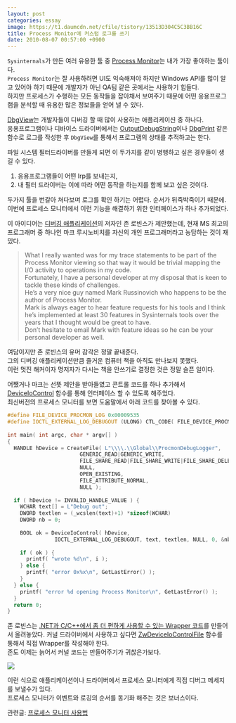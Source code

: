 ```yaml
---
layout: post
categories: essay
image: https://t1.daumcdn.net/cfile/tistory/13513D304C5C3BB16C
title: Process Monitor에 커스텀 로그를 쓰기
date: 2010-08-07 00:57:00 +0900
---
```


`Sysinternals`가 만든 여러 유용한 툴 중 [Process Monitor](/essay/2011/01/14/%ED%94%84%EB%A1%9C%EC%84%B8%EC%8A%A4-%EB%AA%A8%EB%8B%88%ED%84%B0-%EC%82%AC%EC%9A%A9%EB%B2%95.html)는 내가 가장 좋아하는 툴이다.  
`Process Monitor`는 잘 사용하려면 UI도 익숙해져야 하지만 Windows API를 많이 알고 있어야 하기 때문에 개발자가 아닌 QA팀 같은 곳에서는 사용하기 힘들다.  
하지만 프로세스가 수행하는 모든 동작들을 잡아채서 보여주기 때문에 어떤 응용프로그램을 분석할 때 유용한 많은 정보들을 얻어 낼 수 있다.

[DbgView](https://docs.microsoft.com/en-us/sysinternals/downloads/debugview)는 개발자들이 디버깅 할 때 많이 사용하는 애플리케이션 중 하나다.  
응용프로그램이나 디바이스 드라이버에서는 [OutputDebugString](https://docs.microsoft.com/en-us/windows/win32/api/debugapi/nf-debugapi-outputdebugstringw)이나 [DbgPrint](https://docs.microsoft.com/en-us/windows-hardware/drivers/ddi/wdm/nf-wdm-dbgprint) 같은 함수로 로그를 작성한 후 `DbgView`를 통해서 프로그램의 상태를 추적하고는 한다.

파일 시스템 필터드라이버를 만들게 되면 이 두가지를 같이 병행하고 싶은 경우들이 생길 수 있다.  
1. 응용프로그램들이 어떤 Irp를 보내는지, 
2. 내 필터 드라이버는 이에 따라 어떤 동작을 하는지를 함께 보고 싶은 것이다.

두가지 툴을 번갈아 쳐다보며 로그를 확인 하기는 어렵다. 순서가 뒤죽박죽이기 때문에.  
이번에 프로세스 모니터에서 이런 기능을 해결하기 위한 인터페이스가 하나 추가되었다.

이 아이디어는 [디버깅 애플리케이션](https://www.benjaminlog.com/entry/Debugging-Applications)의 저자인 존 로빈스가 제안했는데, 현재 MS 최고의 프로그래머 중 하나인 마크 루시노비치를 자신의 개인 프로그래머라고 농담하는 것이 재밌다.

> What I really wanted was for my trace statements to be part of the Process Monitor viewing so that way it would be trivial mapping the I/O activity to operations in my code.  
> Fortunately, I have a personal developer at my disposal that is keen to tackle these kinds of challenges.  
> He’s a very nice guy named Mark Russinovich who happens to be the author of Process Monitor.  
> Mark is always eager to hear feature requests for his tools and I think he’s implemented at least 30 features in Sysinternals tools over the years that I thought would be great to have.  
> Don’t hesitate to email Mark with feature ideas so he can be your personal developer as well.

여담이지만 존 로빈스의 유머 감각은 정말 끝내준다.  
그의 디버깅 애플리케이션만큼 즐거운 컴퓨터 책을 아직도 만나보지 못했다.  
이런 멋진 해커이자 명저자가 다시는 책을 안쓰기로 결정한 것은 정말 슬픈 일이다.

어쨌거나 마크는 선뜻 제안을 받아들였고 콘트롤 코드를 하나 추가해서 [DeviceIoControl](https://docs.microsoft.com/en-us/windows/win32/api/ioapiset/nf-ioapiset-deviceiocontrol) 함수를 통해 인터페이스 할 수 있도록 해주었다.  
최신버전의 프로세스 모니터를 보면 도움말에서 아래 코드를 찾아볼 수 있다.

```c++
#define FILE_DEVICE_PROCMON_LOG 0x00009535
#define IOCTL_EXTERNAL_LOG_DEBUGOUT (ULONG) CTL_CODE( FILE_DEVICE_PROCMON_LOG, 0x81, METHOD_BUFFERED, FILE_WRITE_ACCESS )
 
int main( int argc, char * argv[] )
{
  HANDLE hDevice = CreateFile( L"\\\\.\\Global\\ProcmonDebugLogger", 
                       GENERIC_READ|GENERIC_WRITE,
                       FILE_SHARE_READ|FILE_SHARE_WRITE|FILE_SHARE_DELETE,
                       NULL,
                       OPEN_EXISTING,
                       FILE_ATTRIBUTE_NORMAL,
                       NULL );
 
  if ( hDevice != INVALID_HANDLE_VALUE ) {
    WCHAR text[] = L"Debug out";
    DWORD textlen = (_wcslen(text)+1) *sizeof(WCHAR)
    DWORD nb = 0;
 
    BOOL ok = DeviceIoControl( hDevice,
               IOCTL_EXTERNAL_LOG_DEBUGOUT, text, textlen, NULL, 0, &nb, NULL );
 
    if ( ok ) {
      printf( "wrote %d\n", i );
    } else {
      printf( "error 0x%x\n", GetLastError() );
    }
  } else {
    printf( "error %d opening Process Monitor\n", GetLastError() );
  }
  return 0;
}
```

존 로빈스는 [.NET과 C/C++에서 좀 더 편하게 사용할 수 있는 Wrapper 코드](https://github.com/Wintellect/ProcMonDebugOutput)를 만들어서 올려놓았다.
커널 드라이버에서 사용하고 싶다면 [ZwDeviceIoControlFile](https://docs.microsoft.com/en-us/windows-hardware/drivers/ddi/ntifs/nf-ntifs-zwdeviceiocontrolfile) 함수를 통해서 직접 Wrapper를 작성해야 한다.  
존도 이제는 늙어서 커널 코드는 만들어주기가 귀찮은가보다.

![](https://t1.daumcdn.net/cfile/tistory/13513D304C5C3BB16C)

이런 식으로 애플리케이션이나 드라이버에서 프로세스 모니터에게 직접 디버그 메세지를 보낼수가 있다.  
프로세스 모니터가 이벤트와 로깅의 순서를 동기화 해주는 것은 보너스이다.

관련글: [프로세스 모니터 사용법](/essay/2011/01/14/%ED%94%84%EB%A1%9C%EC%84%B8%EC%8A%A4-%EB%AA%A8%EB%8B%88%ED%84%B0-%EC%82%AC%EC%9A%A9%EB%B2%95.html)